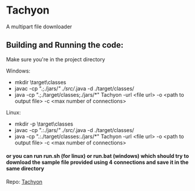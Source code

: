 # Tachyon
A multipart file downloader

## Building and Running the code:
Make sure you're in the project directory<br>

Windows:<br>
- mkdir \target\classes
- javac -cp ".;./jars/*" ./src/*.java -d ./target/classes/
- java -cp ".;./target/classes;./jars/*" Tachyon -url \<file url\> -o \<path to output file\> -c \<max number of connections\>

Linux:<br>
- mkdir -p \target\classes
- javac -cp ".:./jars/*" ./src/*.java -d ./target/classes/
- java -cp ".:./target/classes:./jars/*" Tachyon -url \<file url\> -o \<path to output file\> -c \<max number of connections\>

#### or you can run run.sh (for linux) or run.bat (windows) which should try to download the sample file provided using 4 connections and save it in the same directory


Repo: [Tachyon](https://github.com/sam46/Tachyon)

